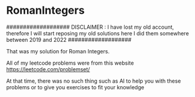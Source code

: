 # RomanIntegers
################### DISCLAIMER :  I have lost my old account, therefore I will start reposing my old solutions here I did them somewhere between 2019 and 2022 ###################

That was my solution for Roman Integers.

All of my leetcode problems were from this website 
https://leetcode.com/problemset/

At that time, there was no such thing such as AI to help you with these problems or to give you exercises to fit your knowledge
